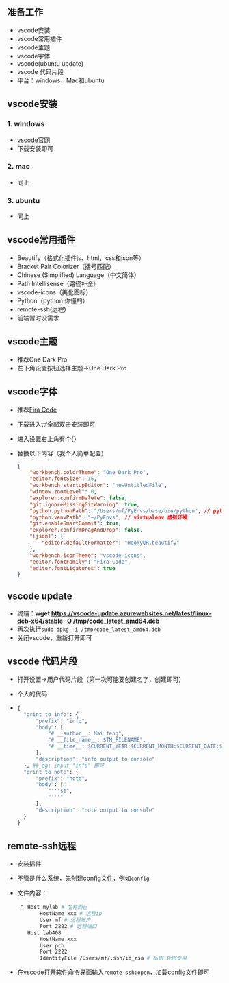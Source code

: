 ## 准备工作

- vscode安装
- vscode常用插件
- vscode主题
- vscode字体
- vscode(ubuntu update)
- vscode 代码片段
- 平台：windows、Mac和ubuntu

## vscode安装

### 1. windows

- [vscode官网](<https://code.visualstudio.com/>)
- 下载安装即可



### 2. mac

- 同上

### 3. ubuntu

- 同上



## vscode常用插件

- Beautify（格式化插件js、html、css和json等）
- Bracket Pair Colorizer（括号匹配）
- Chinese (Simplified) Language（中文简体）
- Path Intellisense（路径补全）
- vscode-icons（美化图标）
- Python（python 你懂的）
- remote-ssh(远程)
- 前端暂时没需求



## vscode主题

- 推荐One Dark Pro
- 左下角设置按钮选择主题->One Dark Pro



## vscode字体

- 推荐[Fira Code](<https://github.com/tonsky/FiraCode/releases>)

- 下载进入ttf全部双击安装即可

- 进入设置右上角有个{}

- 替换以下内容（我个人简单配置）

  ```json
  {
      "workbench.colorTheme": "One Dark Pro",
      "editor.fontSize": 16,
      "workbench.startupEditor": "newUntitledFile",
      "window.zoomLevel": 0,
      "explorer.confirmDelete": false,
      "git.ignoreMissingGitWarning": true,
      "python.pythonPath": "/Users/mf/PyEnvs/base/bin/python", // python的基本环境
      "python.venvPath": "~/PyEnvs", // virtualenv 虚拟环境
      "git.enableSmartCommit": true,
      "explorer.confirmDragAndDrop": false,
      "[json]": {
          "editor.defaultFormatter": "HookyQR.beautify"
      },
      "workbench.iconTheme": "vscode-icons",
      "editor.fontFamily": "Fira Code",
      "editor.fontLigatures": true
  }
  ```

  
## vscode update

- 终端：**wget https://vscode-update.azurewebsites.net/latest/linux-deb-x64/stable -O /tmp/code_latest_amd64.deb**
- 再次执行`sudo dpkg -i /tmp/code_latest_amd64.deb`
- 关闭vscode，重新打开即可



## vscode 代码片段

- 打开设置->用户代码片段（第一次可能要创建名字，创建即可）

- 个人的代码

- ```python
  {
    "print to info": {
  		"prefix": "info",
  		"body": [
  			"# __author__: Mai feng",
  			"# __file_name__: $TM_FILENAME",
  			"# __time__: $CURRENT_YEAR:$CURRENT_MONTH:$CURRENT_DATE:$CURRENT_HOUR:$CURRENT_MINUTE",
  		],
  		"description": "info output to console"
  	}, ## eg: input "info" 即可
    "print to note": {
  		"prefix": "note",
  		"body": [
  			"'''$1",
  			"'''"								 
  		],
  		"description": "note output to console"
  	}
  }
  ```


## remote-ssh远程

- 安装插件

- 不管是什么系统，先创建config文件，例如`config`

- 文件内容：

  - ```bash
    Host mylab # 名称而已
        HostName xxx # 远程ip
        User mf # 远程账户
        Port 2222 # 远程端口
    Host lab408
        HostName xxx
        User pch
        Port 2222
        IdentityFile /Users/mf/.ssh/id_rsa # 私钥 免密专用
    ```

- 在vscode打开软件命令界面输入`remote-ssh:open`，加载config文件即可


